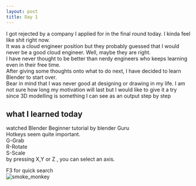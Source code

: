 ```yaml
---
layout: post
title: Day 1
---
```


I got rejected by a company I applied for in the final round today. I kinda feel like shit right now.   
It was a cloud engineer position but they probably guessed that I would never be a good cloud engineer. Well, maybe they are right.   
I have never thought to be better than nerdy engineers who keeps learning even in their free time.  
After giving some thoughts onto what to do next, I have decided to learn Blender to start over.   
Bear in mind that I was never good at designing or drawing in my life. I am not sure how long my motivation will last but I would like to give it a try since 3D modelling is something I can see as an output step by step    


## what I learned today   
  
watched Blender Beginner tutorial by blender Guru  
Hotkeys seem quite important.  
G-Grab  
R-Rotate  
S-Scale  
by pressing X,Y or Z , you can select an axis.  

F3 for quick search   
![smoke_monkey](/images/moneky_blender.png)  
